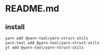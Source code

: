 # README.md

    

## install

```bash
yarn add @yarn-tool/yarn-struct-utils
yarn-tool add @yarn-tool/yarn-struct-utils
yt add @yarn-tool/yarn-struct-utils
```

